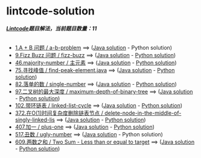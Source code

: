 # lintcode-solution
***[Lintcode](http://www.lintcode.com)题目解法，当前题目数量：11***
<br/>
<br/>
-	[ 1.A + B 问题 / a-b-problem]( http://www.lintcode.com/zh-cn/problem/a-b-problem/) ==> (<a href="https://github.com/t2krew/lintcode-solution/blob/master/1.a-b-problem.java" target="_blank">Java solution</a> - <span>Python solution</span>)
-	[ 9.Fizz Buzz 问题 / fizz-buzz]( http://www.lintcode.com/problem/fizz-buzz) ==> (<a href="https://github.com/t2krew/lintcode-solution/blob/master/9.fizz-buzz.java" target="_blank">Java solution</a> - <a href="https://github.com/t2krew/lintcode-solution/blob/master/python/9.fizz-buzz.py" target="_blank">Python solution</a>)
-	[ 46.majority-number / 主元素]( http://www.lintcode.com/zh-cn/problem/majority-number/) ==> (<a href="https://github.com/t2krew/lintcode-solution/blob/master/46.majority-number.java" target="_blank">Java solution</a> - <a href="https://github.com/t2krew/lintcode-solution/blob/master/python/46.majority-number.py" target="_blank">Python solution</a>)
-	[ 75.寻找峰值 / find-peak-element.java]( http://www.lintcode.com/zh-cn/problem/find-peak-element/) ==> (<a href="https://github.com/t2krew/lintcode-solution/blob/master/75.find-peak-element.java" target="_blank">Java solution</a> - <a href="https://github.com/t2krew/lintcode-solution/blob/master/python/75.find-peak-element.py" target="_blank">Python solution</a>)
-	[ 82.落单的数 / single-number]( http://www.lintcode.com/problem/single-number) ==> (<a href="https://github.com/t2krew/lintcode-solution/blob/master/82.single-number.java" target="_blank">Java solution</a> - <a href="https://github.com/t2krew/lintcode-solution/blob/master/python/82.single-number.py" target="_blank">Python solution</a>)
-	[ 97.二叉树的最大深度 / maximum-depth-of-binary-tree]( http://www.lintcode.com/problem/maximum-depth-of-binary-tree) ==> (<a href="https://github.com/t2krew/lintcode-solution/blob/master/97.maximum-depth-of-binary-tree.java" target="_blank">Java solution</a> - <a href="https://github.com/t2krew/lintcode-solution/blob/master/python/97.maximum-depth-of-binary-tree.py" target="_blank">Python solution</a>)
-	[ 102.带环链表 / linked-list-cycle]( http://www.lintcode.com/zh-cn/problem/linked-list-cycle/) ==> (<a href="https://github.com/t2krew/lintcode-solution/blob/master/102.linked-list-cycle.java" target="_blank">Java solution</a> - <a href="https://github.com/t2krew/lintcode-solution/blob/master/python/102.linked-list-cycle.py" target="_blank">Python solution</a>)
-	[ 372.在O(1)时间复杂度删除链表节点 / delete-node-in-the-middle-of-singly-linked-lis]( http://www.lintcode.com/problem/delete-node-in-the-middle-of-singly-linked-list) ==> (<a href="https://github.com/t2krew/lintcode-solution/blob/master/372.delete-node-in-the-middle-of-singly-linked-lis.java" target="_blank">Java solution</a> - <a href="https://github.com/t2krew/lintcode-solution/blob/master/python/372.delete-node-in-the-middle-of-singly-linked-lis.py" target="_blank">Python solution</a>)
-	[ 407.加一 / plus-one]( http://www.lintcode.com/zh-cn/problem/plus-one/) ==> (<a href="https://github.com/t2krew/lintcode-solution/blob/master/407.plus-one.java" target="_blank">Java solution</a> - <a href="https://github.com/t2krew/lintcode-solution/blob/master/python/407.plus-one.py" target="_blank">Python solution</a>)
-	[ 517.丑数 / ugly-number]( http://www.lintcode.com/zh-cn/problem/ugly-number/) ==> (<a href="https://github.com/t2krew/lintcode-solution/blob/master/517.ugly-number.java" target="_blank">Java solution</a> - <span>Python solution</span>)
-	[ 609.两数之和 / Two Sum - Less than or equal to target]( http://www.lintcode.com/zh-cn/problem/two-sum-less-than-or-equal-to-target/) ==> (<a href="https://github.com/t2krew/lintcode-solution/blob/master/609.two-sum-less-than-or-equal-to-target.java" target="_blank">Java solution</a> - <a href="https://github.com/t2krew/lintcode-solution/blob/master/python/609.two-sum-less-than-or-equal-to-target.py" target="_blank">Python solution</a>)
